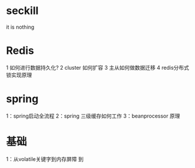 # seckill
it is nothing

# Redis
1 如何进行数据持久化?
2 cluster 如何扩容
3 主从如何做数据迁移
4 redis分布式锁实现原理

# spring
1：spring启动全流程
2：spring 三级缓存如何工作
3：beanprocessor 原理

# 基础
1：从volatile关键字到内存屏障 到
